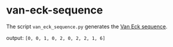 # van-eck-sequence
The script `van_eck_sequence.py` generates the [Van Eck sequence](https://www.youtube.com/watch?v=etMJxB-igrc). 

output: `[0, 0, 1, 0, 2, 0, 2, 2, 1, 6]`